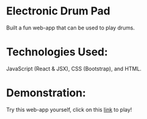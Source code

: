 # Electronic Drum Pad

Built a fun web-app that can be used to play drums.

# Technologies Used:

JavaScript (React & JSX), CSS (Bootstrap), and HTML.

# Demonstration:

Try this web-app yourself, click on this [link](https://ma86.github.io/ElectronicDrumPad/) to play!

